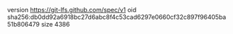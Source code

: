 version https://git-lfs.github.com/spec/v1
oid sha256:db0dd92a6918bc27d6abc8f4c53cad6297e0660cf32c897f96405ba51b806479
size 4386
